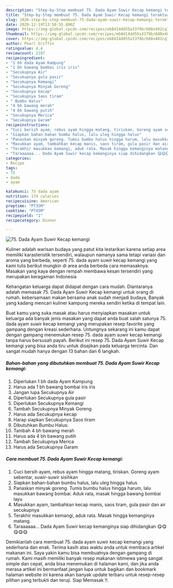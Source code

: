 ```yaml
---
description: "Step-by-Step membuat 75. Dada Ayam Suwir Kecap kemangi teraktual"
title: "Step-by-Step membuat 75. Dada Ayam Suwir Kecap kemangi teraktual"
slug: 1026-step-by-step-membuat-75-dada-ayam-suwir-kecap-kemangi-teraktual
date: 2020-12-19T13:50:55.896Z
image: https://img-global.cpcdn.com/recipes/eb8d14dd55a3379b/680x482cq70/75-dada-ayam-suwir-kecap-kemangi-foto-resep-utama.jpg
thumbnail: https://img-global.cpcdn.com/recipes/eb8d14dd55a3379b/680x482cq70/75-dada-ayam-suwir-kecap-kemangi-foto-resep-utama.jpg
cover: https://img-global.cpcdn.com/recipes/eb8d14dd55a3379b/680x482cq70/75-dada-ayam-suwir-kecap-kemangi-foto-resep-utama.jpg
author: Pearl Griffin
ratingvalue: 4.4
reviewcount: 2107
recipeingredient:
- "1 bh dada Ayam Kampung"
- "1 bh bawang bombai iris iris"
- "Secukupnya Air"
- "Secukupnya gula pasir"
- "Secukupnya Kemangi"
- "Secukupnya Minyak Goreng"
- "Secukupnya kecap"
- "Secukupnya Saos tiram"
- " Bumbu Halus"
- "4 bh bawang merah"
- "4 bh bawang putih"
- "Secukupnya Merica"
- "Secukupnya Garam"
recipeinstructions:
- "Cuci bersih ayam, rebus ayam hingga matang, tiriskan. Goreng ayam sebentar, suwir-suwir sisihkan"
- "Siapkan bahan-bahan bumbu halus, lalu uleg hingga halus"
- "Panaskan minyak goreng. Tumis bumbu halus hingga harum, lalu masukkan bawang bombai. Aduk rata, masak hingga bawang bombai layu"
- "Masukkan ayam, tambahkan kecap manis, saos tiram, gula pasir dan air secukupnya"
- "Terakhir masukkan kemangi, aduk rata. Masak hingga kemanginya matang."
- "Taraaaaaa... Dada Ayam Suwir kecap kemanginya siap dihidangkan 😋😋😋😋😋"
categories:
- Recipe
tags:
- 75
- dada
- ayam

katakunci: 75 dada ayam 
nutrition: 174 calories
recipecuisine: American
preptime: "PT35M"
cooktime: "PT45M"
recipeyield: "1"
recipecategory: Dinner

---
```



![75. Dada Ayam Suwir Kecap kemangi](https://img-global.cpcdn.com/recipes/eb8d14dd55a3379b/680x482cq70/75-dada-ayam-suwir-kecap-kemangi-foto-resep-utama.jpg)

Kuliner adalah warisan budaya yang patut kita lestarikan karena setiap area memiliki karasteristik tersendiri, walaupun namanya sama tetapi variasi dan aroma yang berbeda, seperti 75. dada ayam suwir kecap kemangi yang kami tulis berikut mungkin di area anda berbeda cara memasaknya. Masakan yang kaya dengan rempah membawa kesan tersendiri yang merupakan keragaman Indonesia



Kehangatan keluarga dapat didapat dengan cara mudah. Diantaranya adalah memasak 75. Dada Ayam Suwir Kecap kemangi untuk orang di rumah. kebersamaan makan bersama anak sudah menjadi budaya, Banyak yang kadang mencari kuliner kampung mereka sendiri ketika di tempat lain.

Buat kamu yang suka masak atau harus menyiapkan masakan untuk keluarga ada banyak jenis masakan yang dapat anda buat salah satunya 75. dada ayam suwir kecap kemangi yang merupakan resep favorite yang gampang dengan kreasi sederhana. Untungnya sekarang ini kamu dapat dengan gampang menemukan resep 75. dada ayam suwir kecap kemangi tanpa harus bersusah payah.
Berikut ini resep 75. Dada Ayam Suwir Kecap kemangi yang bisa anda tiru untuk disajikan pada keluarga tercinta. Dan sangat mudah hanya dengan 13 bahan dan 6 langkah.


<!--inarticleads1-->

##### Bahan-bahan yang dibutuhkan membuat 75. Dada Ayam Suwir Kecap kemangi:

1. Diperlukan 1 bh dada Ayam Kampung
1. Harus ada 1 bh bawang bombai iris iris
1. Jangan lupa Secukupnya Air
1. Diperlukan Secukupnya gula pasir
1. Diperlukan Secukupnya Kemangi
1. Tambah Secukupnya Minyak Goreng
1. Harus ada Secukupnya kecap
1. Harap siapkan Secukupnya Saos tiram
1. Dibutuhkan  Bumbu Halus:
1. Tambah 4 bh bawang merah
1. Harus ada 4 bh bawang putih
1. Tambah Secukupnya Merica
1. Harus ada Secukupnya Garam




<!--inarticleads2-->

##### Cara membuat  75. Dada Ayam Suwir Kecap kemangi:

1. Cuci bersih ayam, rebus ayam hingga matang, tiriskan. Goreng ayam sebentar, suwir-suwir sisihkan
1. Siapkan bahan-bahan bumbu halus, lalu uleg hingga halus
1. Panaskan minyak goreng. Tumis bumbu halus hingga harum, lalu masukkan bawang bombai. Aduk rata, masak hingga bawang bombai layu
1. Masukkan ayam, tambahkan kecap manis, saos tiram, gula pasir dan air secukupnya
1. Terakhir masukkan kemangi, aduk rata. Masak hingga kemanginya matang.
1. Taraaaaaa... Dada Ayam Suwir kecap kemanginya siap dihidangkan 😋😋😋😋😋




Demikianlah cara membuat 75. dada ayam suwir kecap kemangi yang sederhana dan enak. Terima kasih atas waktu anda untuk membaca artikel makanan ini. Saya yakin kamu bisa membuatnya dengan gampang di rumah. Kami masih memiliki banyak resep makanan istimewa yang sangat simple dan cepat, anda bisa menemukan di halaman kami, dan jika anda merasa artikel ini bermanfaat jangan lupa untuk bagikan dan bookmark halaman website ini karena akan banyak update terbaru untuk resep-resep pilihan yang terbukti dan teruji. Siap Memasak !!. 
